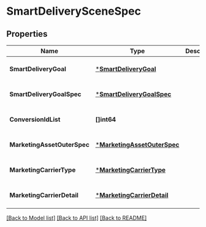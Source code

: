 # SmartDeliverySceneSpec

## Properties
Name | Type | Description | Notes
------------ | ------------- | ------------- | -------------
**SmartDeliveryGoal** | [***SmartDeliveryGoal**](SmartDeliveryGoal.md) |  | [optional] [default to null]
**SmartDeliveryGoalSpec** | [***SmartDeliveryGoalSpec**](smart_delivery_goal_spec.md) |  | [optional] [default to null]
**ConversionIdList** | **[]int64** |  | [optional] [default to null]
**MarketingAssetOuterSpec** | [***MarketingAssetOuterSpec**](marketing_asset_outer_spec.md) |  | [optional] [default to null]
**MarketingCarrierType** | [***MarketingCarrierType**](MarketingCarrierType.md) |  | [optional] [default to null]
**MarketingCarrierDetail** | [***MarketingCarrierDetail**](marketing_carrier_detail.md) |  | [optional] [default to null]

[[Back to Model list]](../README.md#documentation-for-models) [[Back to API list]](../README.md#documentation-for-api-endpoints) [[Back to README]](../README.md)


